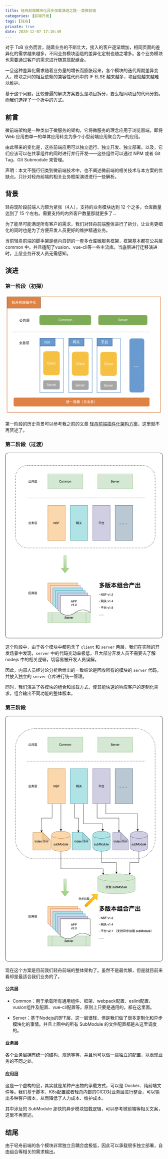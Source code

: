 ```yaml
---
title: 轻舟前端模块化异步加载演进之路--类微前端
categories: [前端开发]
tags: [轻舟]
private: true
date: 2020-12-07 17:10:49
---
```


对于 ToB 业务而言，随着业务的不断壮大，接入的客户逐渐增加，相同页面的差异化的需求越来越多，不同业务模块面临的差异化定制也随之增多。各个业务模块也需要通过客户的需求进行随意搭配组合。

一旦这种差异化需求随着业务量的增长而膨胀起来，各个模块的迭代周期差异变大，模块之间的相互依赖的兼容性代码中的 IF ELSE 越来越多，项目就越来越难以维护。

基于这个问题，比较普遍的解决方案要么是项目拆分，要么相同项目的代码分割。而我们选择了一个折中的方式。

<!-- more -->

## 前言

微前端架构是一种类似于微服务的架构，它将微服务的理念应用于浏览器端，即将 Web 应用由单一的单体应用转变为多个小型前端应用聚合为一的应用。

由此带来的变化是，这些前端应用可以独立运行、独立开发、独立部署。以及，它们应该可以在共享组件的同时进行并行开发——这些组件可以通过 NPM 或者 Git Tag、Git Submodule 来管理。

声明：本文不强行归类到微前端技术中，也不阐述微前端的相关技术与本方案的优缺点。只针对轻舟前端的相关业务框架演进进行一些解析。

## 背景

轻舟现阶段前端人力颇为紧张（4人），支持的业务模块达到 12 个之多，仓库数量达到了 15 个左右。需要支持的内外客户数量那就更多了...

为了能尽可能满足所有客户的需求，我们对轻舟前端整体进行了拆分，让业务更细化的同时也是为了方便开发人员更好的维护精通业务。

当前轻舟前端的脚手架是组内自研的一套多仓库微服务框架，框架基本都在公共层 common 中，并且适配了vusion、vue-cli等一些主流库。当底层进行迁移演进时，上层业务开发人员无需感知。

## 演进

### 第一阶段（初探）

![](./images/2021-02-07-19-53-39.png)

第一阶段的历史背景可以参考我之前的文章 [轻舟前端插件化架构方案](https://kms.netease.com/article/14784)，这里就不再赘述了。

### 第二阶段（过渡）

![](./images/second.drawio.png)

这个阶段中，由于各个模块中都包含了 `client` 和 `server` 两层，我们在实际的开发场景中发现，`server` 中的代码变动率极低，且大部分开发人员不需要去了解 nodejs 中的相关逻辑，切容易被开发人员误解。

因此，内部人员经讨论分析后给出的一致结论是回收所有的模块的 `server` 代码，并放入独立的 `server` 仓库进行统一管理。

同时，我们演进了各模块的组合和加载方式，使其能快速的响应客户的定制化需求，组合输出不同功能的整体版本。

### 第三阶段

![](./images/third.drawio.png)

现在这个方案是目前我们轻舟前端的整体架构了。虽然不是最优解，但是就目前来看却是最适合我们业务的了。

#### 公共层

- Common：用于承载所有通用组件、框架、webpack配置、eslint配置、vusion组件及配置、vue-cli配置等。原则上只要是通用的，都在这里面。

- Server：基于Nodejs的BFF层，这一层很轻，但是我们做了很多定制化和异步模块化的事情。并且上图中的所有 SubModule 的文件配置都是从这里调度的。

#### 业务层

各个业务层拥有统一的结构、规范等等，并且也可以做一些独立的配置，以表现业务的不同之处。

#### 应用层

这是一个虚构的层，其实就是某种产出物的承载方式，可以是 Docker、纯前端文件等。我们基于脚本、K8s配置或者轻舟内部的CICD对业务层进行整合，可以输出多种客户版本，从而降低了人力成本、维护成本。

其中涉及的 SubModule 那快的异步模块加载逻辑，可以参考微前端等相关文案，这里不再赘述。

## 结尾

由于轻舟前端的各个模块非常独立且耦合度极低，因此可以承载很多独立部署，自由组合等相关的需求输出。